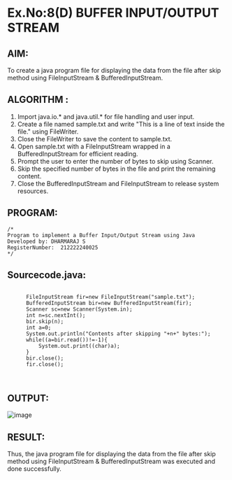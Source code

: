 # Ex.No:8(D) BUFFER INPUT/OUTPUT STREAM

## AIM:
 To create a java program file for displaying the data from the file after skip method using FileInputStream & BufferedInputStream.

## ALGORITHM :
1.	Import java.io.* and java.util.* for file handling and user input.
2.	Create a file named sample.txt and write "This is a line of text inside the file." using FileWriter.
3.	Close the FileWriter to save the content to sample.txt.
4.	Open sample.txt with a FileInputStream wrapped in a BufferedInputStream for efficient reading.
5.	Prompt the user to enter the number of bytes to skip using Scanner.
6.	Skip the specified number of bytes in the file and print the remaining content.
7.	Close the BufferedInputStream and FileInputStream to release system resources.




## PROGRAM:
 ```
/*
Program to implement a Buffer Input/Output Stream using Java
Developed by: DHARMARAJ S
RegisterNumber:  212222240025
*/
```

## Sourcecode.java:
```

      FileInputStream fir=new FileInputStream("sample.txt");
      BufferedInputStream bir=new BufferedInputStream(fir);
      Scanner sc=new Scanner(System.in);
      int n=sc.nextInt();
      bir.skip(n);
      int a=0;
      System.out.println("Contents after skipping "+n+" bytes:");
      while((a=bir.read())!=-1){
          System.out.print((char)a);
      }
      bir.close();
      fir.close();
             
 
```
## OUTPUT:

![image](https://github.com/user-attachments/assets/792d5af8-4e3a-470e-8f94-5c2a144fdc3c)


## RESULT:
Thus, the java program file for displaying the data from the file after skip method using FileInputStream & BufferedInputStream was executed and done successfully.


